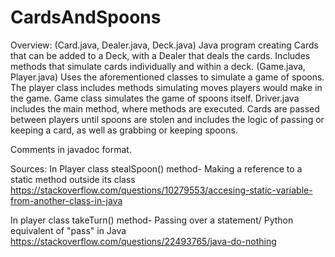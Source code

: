 # CardsAndSpoons

Overview: (Card.java, Dealer.java, Deck.java) Java program creating Cards that can be added to a Deck, with a Dealer that deals the cards. Includes methods that simulate cards individually and within a deck. (Game.java, Player.java) Uses the aforementioned classes to simulate a game of spoons. The player class includes methods simulating moves players would make in the game. Game class simulates the game of spoons itself. Driver.java includes the main method, where methods are executed. Cards are passed between players until spoons are stolen and includes the logic of passing or keeping a card, as well as grabbing or keeping spoons.

Comments in javadoc format.

Sources: In Player class stealSpoon() method- Making a reference to a static method outside its class https://stackoverflow.com/questions/10279553/accesing-static-variable-from-another-class-in-java

In player class takeTurn() method- Passing over a statement/ Python equivalent of "pass" in Java https://stackoverflow.com/questions/22493765/java-do-nothing
